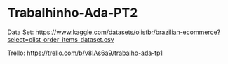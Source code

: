 # Trabalhinho-Ada-PT2

Data Set: https://www.kaggle.com/datasets/olistbr/brazilian-ecommerce?select=olist_order_items_dataset.csv

Trello: https://trello.com/b/v8IAs6a9/trabalho-ada-tp1
